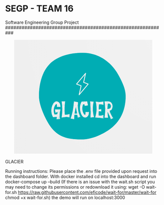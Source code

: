 # SEGP - TEAM 16
Software Engineering Group Project
###########################################################
<p align="center">
  <img  src="https://github.com/aaronsharma/SEGP/blob/main/Portfolio/Media/GLACIER-logo.png">
</p>
GLACIER


Running instructions:
Please place the .env file provided upon request into the dashboard folder.
With docker installed cd into the dashboard and run docker-compose up –build
(If there is an issue with the wait.sh script you may need to change its permissions or redownload it using:  wget -O wait-for.sh https://raw.githubusercontent.com/eficode/wait-for/master/wait-for
chmod +x wait-for.sh)
the demo will run on localhost:3000
